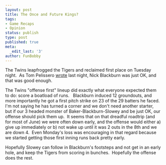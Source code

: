 ```yaml
---
layout: post
title: The Once and Future Kings?
tags:
- Game Recaps
- Opinion
status: publish
type: post
published: true
meta:
  _edit_last: '3'
author: FunBobby
---
```

The Twins leapfrogged the Tigers and reclaimed first place on Tuesday night.  As Tom Pelissero <a href="http://www.1500espn.com/sportswire/Pelissero_Forget_pitching_for_a_sec_Twins_offense_needs_to_do_its_job">wrote</a> last night, Nick Blackburn was just OK, and that was good enough.

The Twins "offense first" lineup did exactly what everyone expected them to do: score a boatload of runs.   Blackburn induced 12 groundouts, and more importantly he got a first pitch strike on 23 of the 29 batters he faced.  I'm not saying he has turned a corner and we don't need another starter, but if our 3 headed monster of Baker-Blackburn-Slowey and be just OK, our offense should pick them up.  It seems that on that dreadful roadtrip (and for most of June) we were often down early, and the offense would either a) give up immediately or b) not wake up until it was 2 outs in the 8th and we are down 4.  Even Monday's loss was encouraging in that regard because we started getting those first inning runs back pretty early.

Hopefully Slowey can follow in Blackburn's footsteps and not get in an early hole, and keep the Tigers from scoring in bunches.  Hopefully the offense does the rest.
